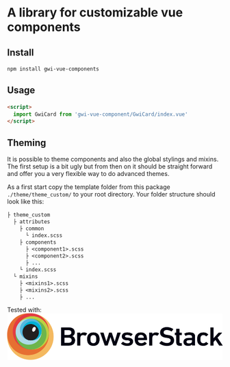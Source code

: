 # A library for customizable vue components

## Install

```bash
npm install gwi-vue-components
```

## Usage

```html
<script>
  import GwiCard from 'gwi-vue-component/GwiCard/index.vue'
</script>
```

## Theming

It is possible to theme components and also the global stylings and mixins. The first setup is a bit ugly but from then on it should be straight forward and offer you a very flexible way to do advanced themes.

As a first start copy the template folder from this package `./theme/theme_custom/` to your root directory. Your folder structure should look like this:
```
├ theme_custom
  ├ attributes
    ├ common
      └ index.scss
    ├ components
      ├ <component1>.scss
      ├ <component2>.scss
      ├ ...
    └ index.scss
  └ mixins
    ├ <mixins1>.scss
    ├ <mixins2>.scss
    ├ ...
```

Tested with:
![browserstack logo](https://raw.githubusercontent.com/gwildu/gwi-vue-components/master/media/browserstack-logo.svg?sanitize=true)
